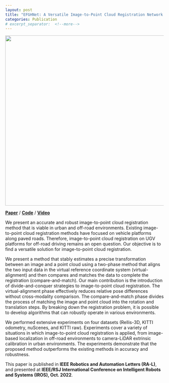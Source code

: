 ```yaml
---
layout: post
title: "EFGHNet: A Versatile Image-to-Point Cloud Registration Network for Extreme Outdoor Environment"
categories: Publication
# excerpt_separator:  <!--more-->
---
```


[<img src="https://img.youtube.com/vi/Xo7GRKyvKuo/maxresdefault.jpg" width="960" height="540"/>](https://www.youtube.com/embed/Xo7GRKyvKuo)

[**Paper**](https://ieeexplore.ieee.org/document/9799751) / [**Code**](https://github.com/yurimjeon1892/EFGH.git) / [**Video**](https://youtu.be/Xo7GRKyvKuo)

We present an accurate and robust image-to-point cloud registration method that is viable in urban and off-road environments. Existing image-to-point cloud registration methods have focused on vehicle platforms along paved roads. Therefore, image-to-point cloud registration on UGV platforms for off-road driving remains an open question. Our objective is to find a versatile solution for image-to-point cloud registration. 


We present a method that stably estimates a precise transformation between an image and a point cloud using a two-phase method that aligns the two input data in the virtual reference coordinate system (virtual-alignment) and then compares and matches the data to complete the registration (compare-and-match). Our main contribution is the introduction of divide-and-conquer strategies to image-to-point cloud registration. The virtual-alignment phase effectively reduces relative pose differences without cross-modality comparison. The compare-and-match phase divides the process of matching the image and point cloud into the rotation and translation steps. By breaking down the registration problem, it is possible to develop algorithms that can robustly operate in various environments. 



We performed extensive experiments on four datasets (Rellis-3D, KITTI odometry, nuScenes, and KITTI raw). Experiments cover a variety of situations in which image-to-point cloud registration is applied, from image-based localization in off-road environments to camera-LiDAR extrinsic calibration in urban environments. The experiments demonstrate that the proposed method outperforms the existing methods in accuracy and robustness.


This paper is published in **IEEE Robotics and Automation Letters (RA-L)**, and presented at **IEEE/RSJ International Conference on Intelligent Robots and Systems (IROS), Oct. 2022**. 
